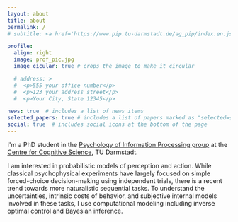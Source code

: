 ```yaml
---
layout: about
title: about
permalink: /
# subtitle: <a href='https://www.pip.tu-darmstadt.de/ag_pip/index.en.jsp'>Psychology of Information Processing, TU Darmstadt</a>. Address. Contacts. Moto. Etc.

profile:
  align: right
  image: prof_pic.jpg
  image_cicular: true # crops the image to make it circular

  # address: >
  #  <p>555 your office number</p>
  #  <p>123 your address street</p>
  #  <p>Your City, State 12345</p>

news: true  # includes a list of news items
selected_papers: true # includes a list of papers marked as "selected={true}"
social: true  # includes social icons at the bottom of the page
---
```


I'm a PhD student in the [Psychology of Information Processing group](https://www.pip.tu-darmstadt.de/ag_pip/index.en.jsp) at the [Centre for Cognitive Science](https://www.tu-darmstadt.de/cogsci/ccs/index.en.jsp), TU Darmstadt.

I am interested in probabilistic models of perception and action. While classical psychophysical experiments have largely focused on simple forced-choice decision-making using independent trials, there is a recent trend towards more naturalistic sequential tasks. To understand the uncertainties, intrinsic costs of behavior, and subjective internal models involved in these tasks, I use computational modeling including inverse optimal control and Bayesian inference.
